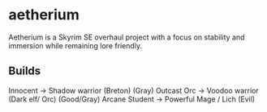 # aetherium
Aetherium is a Skyrim SE overhaul project with a focus on stability and immersion while remaining lore friendly.

## Builds
Innocent -> Shadow warrior (Breton) (Gray)
Outcast Orc -> Voodoo warrior (Dark elf/ Orc) (Good/Gray) 
Arcane Student -> Powerful Mage / Lich (Evil)
